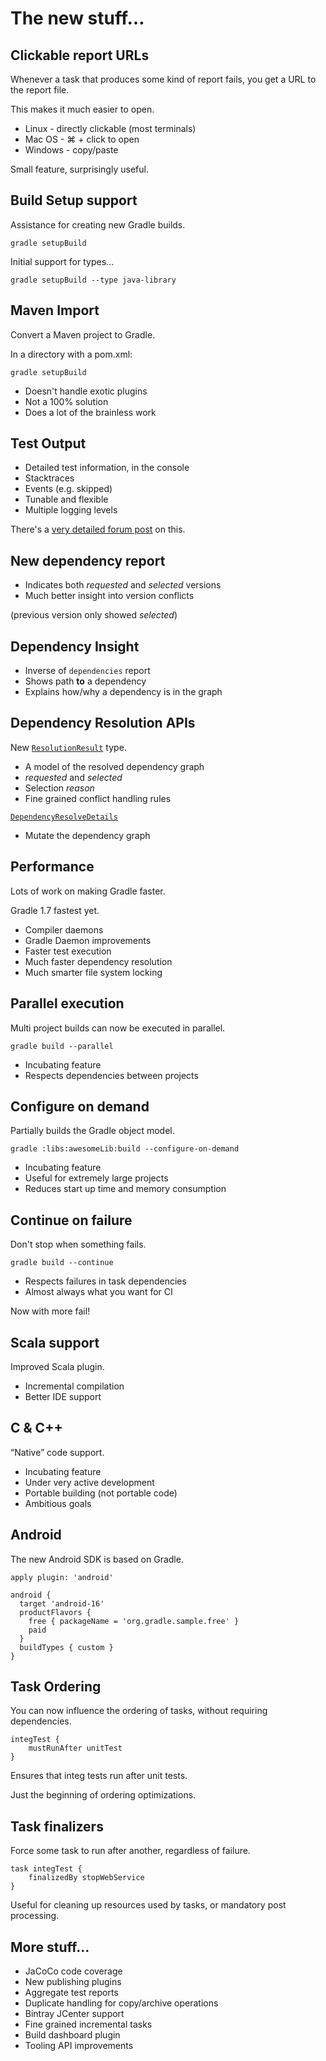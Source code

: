 # The new stuff…

## Clickable report URLs

Whenever a task that produces some kind of report fails, you get a URL to the report file.

This makes it much easier to open.

* Linux - directly clickable (most terminals)
* Mac OS - ⌘ + click to open
* Windows - copy/paste

Small feature, surprisingly useful.

## Build Setup support

Assistance for creating new Gradle builds.

    gradle setupBuild

Initial support for types…

    gradle setupBuild --type java-library

## Maven Import

Convert a Maven project to Gradle.

In a directory with a pom.xml:

    gradle setupBuild

* Doesn't handle exotic plugins
* Not a 100% solution
* Does a lot of the brainless work

## Test Output

* Detailed test information, in the console
* Stacktraces
* Events (e.g. skipped)
* Tunable and flexible
* Multiple logging levels

There's a [very detailed forum post](http://forums.gradle.org/gradle/topics/whats_new_in_gradle_1_1_test_logging) on this.

## New dependency report

* Indicates both *requested* and *selected* versions
* Much better insight into version conflicts

(previous version only showed *selected*)

## Dependency Insight

* Inverse of `dependencies` report
* Shows path **to** a dependency
* Explains how/why a dependency is in the graph

## Dependency Resolution APIs

New [`ResolutionResult`](http://www.gradle.org/docs/current/javadoc/org/gradle/api/artifacts/result/ResolutionResult.html) type.

* A model of the resolved dependency graph
* *requested* and *selected*
* Selection *reason*
* Fine grained conflict handling rules 

[`DependencyResolveDetails`](http://www.gradle.org/docs/current/javadoc/org/gradle/api/artifacts/DependencyResolveDetails.html)

* Mutate the dependency graph

## Performance

Lots of work on making Gradle faster.

Gradle 1.7 fastest yet.

* Compiler daemons
* Gradle Daemon improvements
* Faster test execution
* Much faster dependency resolution
* Much smarter file system locking

## Parallel execution

Multi project builds can now be executed in parallel.

    gradle build --parallel

* Incubating feature
* Respects dependencies between projects

## Configure on demand

Partially builds the Gradle object model. 

    gradle :libs:awesomeLib:build --configure-on-demand
    
* Incubating feature
* Useful for extremely large projects
* Reduces start up time and memory consumption

## Continue on failure

Don't stop when something fails. 

    gradle build --continue

* Respects failures in task dependencies    
* Almost always what you want for CI

Now with more fail!

## Scala support

Improved Scala plugin.

* Incremental compilation
* Better IDE support 

## C & C++

“Native” code support.

* Incubating feature
* Under very active development
* Portable building (not portable code)
* Ambitious goals

## Android

The new Android SDK is based on Gradle.

    apply plugin: 'android'

    android {
      target 'android-16'
      productFlavors {
        free { packageName = 'org.gradle.sample.free' }
        paid
      }
      buildTypes { custom }
    }

## Task Ordering

You can now influence the ordering of tasks, without requiring dependencies.

    integTest {
        mustRunAfter unitTest
    }

Ensures that integ tests run after unit tests.

Just the beginning of ordering optimizations.

## Task finalizers

Force some task to run after another, regardless of failure.

    task integTest {
        finalizedBy stopWebService
    }

Useful for cleaning up resources used by tasks, or mandatory post processing.

## More stuff…

* JaCoCo code coverage
* New publishing plugins
* Aggregate test reports
* Duplicate handling for copy/archive operations
* Bintray JCenter support
* Fine grained incremental tasks
* Build dashboard plugin
* Tooling API improvements

